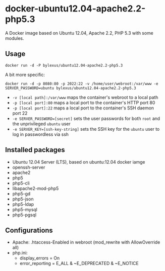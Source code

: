 docker-ubuntu12.04-apache2.2-php5.3
===================================

A Docker image based on Ubuntu 12.04, Apache 2.2, PHP 5.3 with some modules.

Usage
------

```
docker run -d -P bylexus/ubuntu12.04-apache2.2-php5.3
```

A bit more specific:

```
docker run -d -p 8080:80 -p 2022:22 -v /home/user/webroot:/var/www -e SERVER_PASSWORD=ubuntu bylexus/ubuntu12.04-apache2.2-php5.3
```

* `-v [local path]:/var/www` maps the container's webroot to a local path
* `-p [local port]:80` maps a local port to the container's HTTP port 80
* `-p [local port]:22` maps a local port to the container's SSH daemon port 22
* `-e SERVER_PASSWORD=[secret]` sets the user passwords for both `root` and the unprivileged `ubuntu` user
* `-e SERVER_KEY=[ssh-key-string]` sets the SSH key for the `ubuntu` user to log in passwordless via ssh


Installed packages
-------------------
* Ubuntu 12.04 Server (LTS), based on ubuntu:12.04 docker iamge
* openssh-server
* apache2
* php5
* php5-cli
* libapache2-mod-php5
* php5-gd
* php5-json
* php5-ldap
* php5-mysql
* php5-pgsql

Configurations
----------------

* Apache: .htaccess-Enabled in webroot (mod_rewrite with AllowOverride all)
* php.ini:
  * display_errors = On
  * error_reporting = E_ALL & ~E_DEPRECATED & ~E_NOTICE
